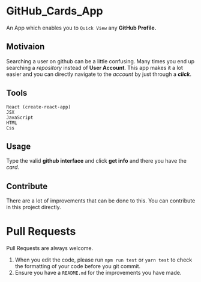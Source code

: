 # GitHub_Cards_App

An App which enables you to `Quick View` any **GitHub Profile.**

## Motivaion
Searching a user on github can be a little confusing. Many times you end up searching a *repository* instead of **User Account**. This app makes it a lot easier and you can directly navigate to the *account* by just through a ***click***.

## Tools
`````
React (create-react-app)
JSX
JavaScript
HTML
Css
`````

## Usage
Type the valid **github interface** and click **get info** and there you have the *card*.

## Contribute
There are a lot of improvements that can be done to this.
You can contribute in this project directly.

# Pull Requests
Pull Requests are always welcome.

1. When you edit the code, please run `npm run test` or `yarn test` to check the formatting of your code before you git commit.
2. Ensure you have a `README.md` for the improvements you have made.
